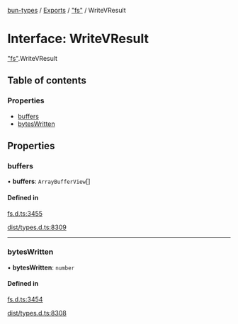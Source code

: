 [bun-types](https://github.com/oven-sh/bun-types/blob/master/api-docs/README.md) / [Exports](https://github.com/oven-sh/bun-types/blob/master/api-docs/modules.md) / ["fs"](https://github.com/oven-sh/bun-types/blob/master/api-docs/modules/fs_.md) / WriteVResult

# Interface: WriteVResult

["fs"](https://github.com/oven-sh/bun-types/blob/master/api-docs/modules/fs_.md).WriteVResult

## Table of contents

### Properties

- [buffers](https://github.com/oven-sh/bun-types/blob/master/api-docs/interfaces/fs_.WriteVResult.md#buffers)
- [bytesWritten](https://github.com/oven-sh/bun-types/blob/master/api-docs/interfaces/fs_.WriteVResult.md#byteswritten)

## Properties

### buffers

• **buffers**: `ArrayBufferView`[]

#### Defined in

[fs.d.ts:3455](https://github.com/valgaze/bun-types/blob/6f8dbf8/fs.d.ts#L3455)

[dist/types.d.ts:8309](https://github.com/valgaze/bun-types/blob/6f8dbf8/dist/types.d.ts#L8309)

___

### bytesWritten

• **bytesWritten**: `number`

#### Defined in

[fs.d.ts:3454](https://github.com/valgaze/bun-types/blob/6f8dbf8/fs.d.ts#L3454)

[dist/types.d.ts:8308](https://github.com/valgaze/bun-types/blob/6f8dbf8/dist/types.d.ts#L8308)
